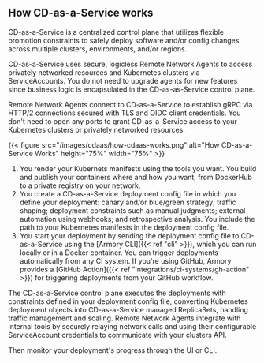 ## How CD-as-a-Service works

CD-as-a-Service is a centralized control plane that utilizes flexible promotion constraints to safely deploy software and/or config changes across multiple clusters, environments, and/or regions. 

CD-as-a-Service uses secure, logicless Remote Network Agents to access privately networked resources and Kubernetes clusters via ServiceAccounts. You do not need to upgrade agents for new features since business logic is encapsulated in the CD-as-as-Service control plane.

Remote Network Agents connect to CD-as-a-Service to establish gRPC via HTTP/2 connections secured with TLS and OIDC client credentials. You don't need to open any ports to grant CD-as-a-Service access to your Kubernetes clusters or privately networked resources.

{{< figure src="/images/cdaas/how-cdaas-works.png" alt="How CD-as-a-Service Works" height="75%" width="75%" >}}

1. You render your Kubernets manifests using the tools you want. You build and publish your containers where and how you want, from DockerHub to a private registry on your network.
2. You create a CD-as-a-Service deployment config file in which you define your deployment: canary and/or blue/green strategy; traffic shaping; deployment constraints such as manual judgments; external automation using webhooks; and retrospective analysis. You include the path to your Kubernetes manifests in the deployment config file.
3. You start your deployment by sending the deployment config file to CD-as-a-Service using the [Armory CLI]({{< ref "cli" >}}), which you can run locally or in a Docker container. You can trigger deployments automatically from any CI system. If you're using GitHub, Armory provides a [GitHub Action]({{< ref "integrations/ci-systems/gh-action" >}}) for triggering deployments from your GitHub workflow.

The CD-as-a-Service control plane executes the deployments with constraints defined in your deployment config file, converting Kubernetes deployment objects into CD-as-a-Service managed ReplicaSets, handling traffic management and scaling. Remote Network Agents integrate with internal tools by securely relaying network calls and using their configurable ServiceAccount credentials to communicate with your clusters API.

Then monitor your deployment's progress through the UI or CLI.
